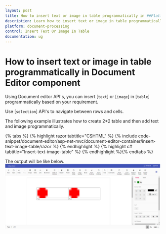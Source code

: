 ```yaml
---
layout: post
title: How to insert text or image in table programmatically in ##Platform_Name## Document Editor Component
description: Learn how to insert text or image in table programmatically in ##Platform_Name## Document Editor Component
platform: document-processing
control: Insert Text Or Image In Table
documentation: ug
---
```


# How to insert text or image in table programmatically in  Document Editor component

Using Document editor API's, you can insert [`text`] or [`image`] in [`table`] programmatically based on your requirement.

Use [`selection`] API's to navigate between rows and cells.

The following example illustrates how to create 2*2 table and then add text and image programmatically.


{% tabs %}
{% highlight razor tabtitle="CSHTML" %}
{% include code-snippet/document-editor/asp-net-mvc/document-editor-container/insert-text-image-table/razor %}
{% endhighlight %}
{% highlight c# tabtitle="Insert-text-image-table" %}
{% endhighlight %}{% endtabs %}

The output will be like below.
![Insert text or image in table programmatically](../images/table-image.png)
